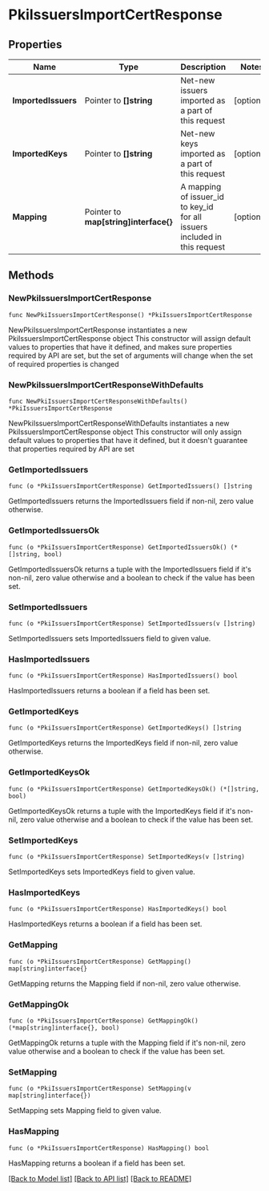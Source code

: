 # PkiIssuersImportCertResponse


## Properties

Name | Type | Description | Notes
------------ | ------------- | ------------- | -------------
**ImportedIssuers** | Pointer to **[]string** | Net-new issuers imported as a part of this request | [optional] 
**ImportedKeys** | Pointer to **[]string** | Net-new keys imported as a part of this request | [optional] 
**Mapping** | Pointer to **map[string]interface{}** | A mapping of issuer_id to key_id for all issuers included in this request | [optional] 



## Methods


### NewPkiIssuersImportCertResponse

`func NewPkiIssuersImportCertResponse() *PkiIssuersImportCertResponse`

NewPkiIssuersImportCertResponse instantiates a new PkiIssuersImportCertResponse object
This constructor will assign default values to properties that have it defined,
and makes sure properties required by API are set, but the set of arguments
will change when the set of required properties is changed

### NewPkiIssuersImportCertResponseWithDefaults

`func NewPkiIssuersImportCertResponseWithDefaults() *PkiIssuersImportCertResponse`

NewPkiIssuersImportCertResponseWithDefaults instantiates a new PkiIssuersImportCertResponse object
This constructor will only assign default values to properties that have it defined,
but it doesn't guarantee that properties required by API are set


### GetImportedIssuers

`func (o *PkiIssuersImportCertResponse) GetImportedIssuers() []string`

GetImportedIssuers returns the ImportedIssuers field if non-nil, zero value otherwise.

### GetImportedIssuersOk

`func (o *PkiIssuersImportCertResponse) GetImportedIssuersOk() (*[]string, bool)`

GetImportedIssuersOk returns a tuple with the ImportedIssuers field if it's non-nil, zero value otherwise
and a boolean to check if the value has been set.

### SetImportedIssuers

`func (o *PkiIssuersImportCertResponse) SetImportedIssuers(v []string)`

SetImportedIssuers sets ImportedIssuers field to given value.


### HasImportedIssuers

`func (o *PkiIssuersImportCertResponse) HasImportedIssuers() bool`

HasImportedIssuers returns a boolean if a field has been set.




### GetImportedKeys

`func (o *PkiIssuersImportCertResponse) GetImportedKeys() []string`

GetImportedKeys returns the ImportedKeys field if non-nil, zero value otherwise.

### GetImportedKeysOk

`func (o *PkiIssuersImportCertResponse) GetImportedKeysOk() (*[]string, bool)`

GetImportedKeysOk returns a tuple with the ImportedKeys field if it's non-nil, zero value otherwise
and a boolean to check if the value has been set.

### SetImportedKeys

`func (o *PkiIssuersImportCertResponse) SetImportedKeys(v []string)`

SetImportedKeys sets ImportedKeys field to given value.


### HasImportedKeys

`func (o *PkiIssuersImportCertResponse) HasImportedKeys() bool`

HasImportedKeys returns a boolean if a field has been set.




### GetMapping

`func (o *PkiIssuersImportCertResponse) GetMapping() map[string]interface{}`

GetMapping returns the Mapping field if non-nil, zero value otherwise.

### GetMappingOk

`func (o *PkiIssuersImportCertResponse) GetMappingOk() (*map[string]interface{}, bool)`

GetMappingOk returns a tuple with the Mapping field if it's non-nil, zero value otherwise
and a boolean to check if the value has been set.

### SetMapping

`func (o *PkiIssuersImportCertResponse) SetMapping(v map[string]interface{})`

SetMapping sets Mapping field to given value.


### HasMapping

`func (o *PkiIssuersImportCertResponse) HasMapping() bool`

HasMapping returns a boolean if a field has been set.









[[Back to Model list]](../README.md#documentation-for-models) [[Back to API list]](../README.md#documentation-for-api-endpoints) [[Back to README]](../README.md)


